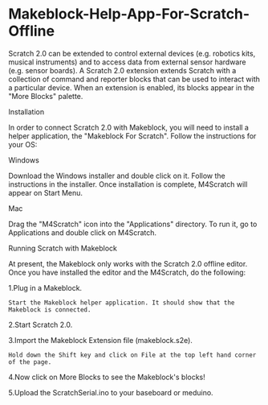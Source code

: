 Makeblock-Help-App-For-Scratch-Offline
======================================

Scratch 2.0 can be extended to control external devices (e.g. robotics kits, musical instruments) and to access data from external sensor hardware (e.g. sensor boards). A Scratch 2.0 extension extends Scratch with a collection of command and reporter blocks that can be used to interact with a particular device. When an extension is enabled, its blocks appear in the "More Blocks" palette.

Installation

In order to connect Scratch 2.0 with Makeblock, you will need to install a helper application, the "Makeblock For Scratch". Follow the instructions for your OS:

Windows

Download the Windows installer and double click on it. Follow the instructions in the installer. Once installation is complete, M4Scratch will appear on Start Menu.

Mac

Drag the "M4Scratch" icon into the "Applications" directory. To run it, go to Applications and double click on M4Scratch.


Running Scratch with Makeblock

At present, the Makeblock only works with the Scratch 2.0 offline editor. Once you have installed the editor and the M4Scratch, do the following:

1.Plug in a Makeblock.

	Start the Makeblock helper application. It should show that the Makeblock is connected.

2.Start Scratch 2.0.

3.Import the Makeblock Extension file (makeblock.s2e).

	Hold down the Shift key and click on File at the top left hand corner of the page. 

4.Now click on More Blocks to see the Makeblock's blocks!

5.Upload the ScratchSerial.ino to your baseboard or meduino.